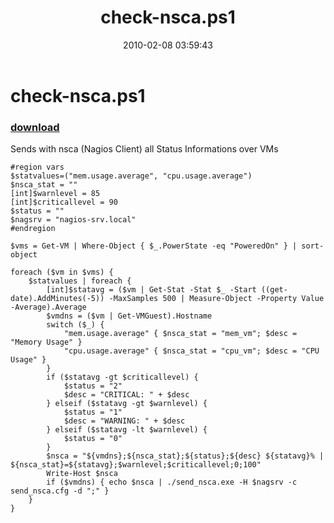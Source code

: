 ﻿---
pid:            1630
poster:         Patrick
title:          check-nsca.ps1
date:           2010-02-08 03:59:43
format:         posh
parent:         0
parent:         0

---

# check-nsca.ps1

### [download](1630.ps1)

Sends with nsca (Nagios Client) all Status Informations over VMs

```posh
#region vars
$statvalues=("mem.usage.average", "cpu.usage.average")
$nsca_stat = ""
[int]$warnlevel = 85
[int]$criticallevel = 90
$status = ""
$nagsrv = "nagios-srv.local"
#endregion

$vms = Get-VM | Where-Object { $_.PowerState -eq "PoweredOn" } | sort-object

foreach ($vm in $vms) {
	$statvalues | foreach {
		[int]$statavg = ($vm | Get-Stat -Stat $_ -Start ((get-date).AddMinutes(-5)) -MaxSamples 500 | Measure-Object -Property Value -Average).Average
		$vmdns = ($vm | Get-VMGuest).Hostname
		switch ($_) {
			"mem.usage.average" { $nsca_stat = "mem_vm"; $desc = "Memory Usage" }
			"cpu.usage.average" { $nsca_stat = "cpu_vm"; $desc = "CPU Usage" }
		}
		if ($statavg -gt $criticallevel) {
			$status = "2"
			$desc = "CRITICAL: " + $desc
		} elseif ($statavg -gt $warnlevel) {
			$status = "1"
			$desc = "WARNING: " + $desc
		} elseif ($statavg -lt $warnlevel) {
			$status = "0"
		}
		$nsca = "${vmdns};${nsca_stat};${status};${desc} ${statavg}% | ${nsca_stat}=${statavg};$warnlevel;$criticallevel;0;100"
		Write-Host $nsca
		if ($vmdns) { echo $nsca | ./send_nsca.exe -H $nagsrv -c send_nsca.cfg -d ";" }
	}
}
```

